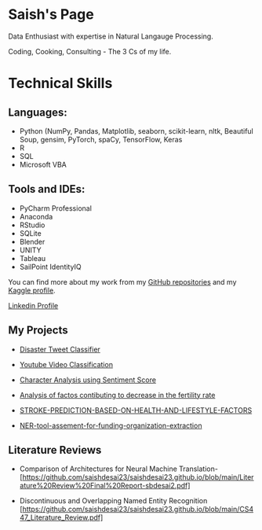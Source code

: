 # Saish's Page


Data Enthusiast with expertise in Natural Langauge Processing.

Coding, Cooking, Consulting - The 3 Cs of my life.


# Technical Skills

## Languages: 

- Python (NumPy, Pandas, Matplotlib, seaborn, scikit-learn, nltk, Beautiful Soup, gensim, PyTorch, spaCy, TensorFlow, Keras
- R
- SQL
- Microsoft VBA

## Tools and IDEs:

- PyCharm Professional
- Anaconda
- RStudio
- SQLite
- Blender
- UNITY
- Tableau
- SailPoint IdentityIQ


You can find more about my work from my [GitHub repositories](https://github.com/saishdesai23?tab=repositories) and my [Kaggle profile](https://www.kaggle.com/saishdesai23).

[Linkedin Profile](https://www.linkedin.com/in/saish-desai/)


## My Projects

- [Disaster Tweet Classifier](https://github.com/saishdesai23/Prediction-of-Disaster-tweets-using-Natural-Language-Processing)

- [Youtube Video Classification](https://github.com/saishdesai23/Youtube-Video-Classification)

- [Character Analysis using Sentiment Score](https://github.com/saishdesai23/Character-analysis-using-sentiment-score-of-characters-in-Hamlet-A-play-by-Shakespeare-)

- [Analysis of factos contibuting to decrease in the fertility rate](https://github.com/saishdesai23/Analysis-of-factors-that-may-be-contributing-to-the-decrease-of-global-fertility-rates)

- [STROKE-PREDICTION-BASED-ON-HEALTH-AND-LIFESTYLE-FACTORS](https://github.com/saishdesai23/STROKE-PREDICTION-BASED-ON-HEALTH-AND-LIFESTYLE-FACTORS)

- [NER-tool-assement-for-funding-organization-extraction](https://github.com/infoqualitylab/NER-tool-assement-for-funding-organization-extraction)

## Literature Reviews

- Comparison of Architectures for Neural Machine Translation- [https://github.com/saishdesai23/saishdesai23.github.io/blob/main/Literature%20Review%20Final%20Report-sbdesai2.pdf]

- Discontinuous and Overlapping Named Entity Recognition [https://github.com/saishdesai23/saishdesai23.github.io/blob/main/CS447_Literature_Review.pdf]


